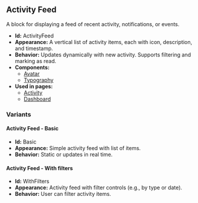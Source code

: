 ## Activity Feed
A block for displaying a feed of recent activity, notifications, or events.
- **Id:** ActivityFeed
- **Appearance:** A vertical list of activity items, each with icon, description, and timestamp.
- **Behavior:** Updates dynamically with new activity. Supports filtering and marking as read.
- **Components:**
  - [Avatar](../components/Avatar.md)
  - [Typography](../components/Typography.md)
- **Used in pages:**
  - [Activity](../pages/Activity.md)
  - [Dashboard](../pages/Dashboard.md)
### Variants
#### Activity Feed - **Basic**
- **Id:** Basic
- **Appearance:** Simple activity feed with list of items.
- **Behavior:** Static or updates in real time.
#### Activity Feed - **With filters**
- **Id:** WithFilters
- **Appearance:** Activity feed with filter controls (e.g., by type or date).
- **Behavior:** User can filter activity items.
